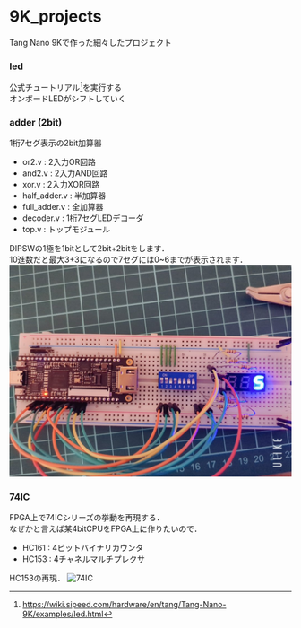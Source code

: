 # 9K_projects
Tang Nano 9Kで作った細々したプロジェクト

### led
公式チュートリアル[^1]を実行する\
オンボードLEDがシフトしていく

### adder (2bit)
1桁7セグ表示の2bit加算器
- or2.v : 2入力OR回路
- and2.v : 2入力AND回路
- xor.v : 2入力XOR回路
- half_adder.v : 半加算器
- full_adder.v : 全加算器
- decoder.v : 1桁7セグLEDデコーダ
- top.v : トップモジュール

DIPSWの1極を1bitとして2bit+2bitをします．\
10進数だと最大3+3になるので7セグには0~6までが表示されます．
![2bitadder](https://github.com/osainhh/9K_projects/blob/main/pic/2bitadder.jpg)

### 74IC
FPGA上で74ICシリーズの挙動を再現する．\
なぜかと言えば某4bitCPUをFPGA上に作りたいので．
- HC161 : 4ビットバイナリカウンタ
- HC153 : 4チャネルマルチプレクサ

HC153の再現．
![74IC](https://github.com/osainhh/9K_projects/blob/main/pic/74153.jpg)

[^1]: https://wiki.sipeed.com/hardware/en/tang/Tang-Nano-9K/examples/led.html